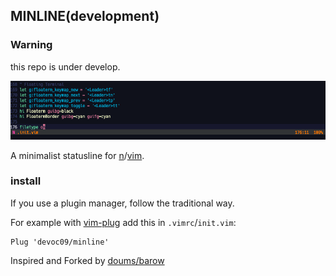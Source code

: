 ## MINLINE(development)

### Warning
this repo is under develop.

![minline](./img/minline.png)

A minimalist statusline for [n](https://neovim.io/)/[vim](https://www.vim.org/).

### install
If you use a plugin manager, follow the traditional way.

For example with [vim-plug](https://github.com/junegunn/vim-plug) add this in `.vimrc`/`init.vim`:
```
Plug 'devoc09/minline'
```

Inspired and Forked by [doums/barow](https://github.com/doums/barow)
